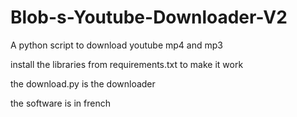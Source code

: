 # Blob-s-Youtube-Downloader-V2
A python script to download youtube mp4 and mp3



install the libraries from requirements.txt to make it work



the download.py is the downloader




the software is in french
